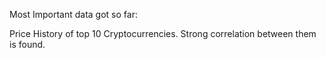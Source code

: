Most Important data got so far: 

Price History of top 10 Cryptocurrencies. Strong correlation between them is found. 

<img srctoolbox_b_in_text.png="https://github.com/edgeslab/cs418-project-slamming-squad-1/blob/master/coin360/Top10_Cryptocurrency_Price_History.png" width="600">

<img srctoolbox_b_in_text.png="https://github.com/edgeslab/cs418-project-slamming-squad-1/blob/master/coin360/Top10_Cryptocurrency_Price_History_Normalized.png" width="600">
